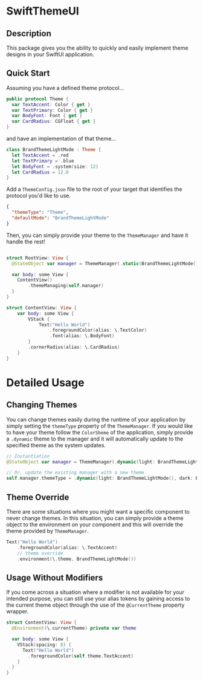 # SwiftThemeUI

## Description
This package gives you the ability to quickly and easily implement theme designs in your SwiftUI application.

## Quick Start

Assuming you have a defined theme protocol...
```swift
public protocol Theme {
  var TextAccent: Color { get }
  var TextPrimary: Color { get }
  var BodyFont: Font { get }
  var CardRadius: CGFloat { get }
}
```

and have an implementation of that theme...
```swift
class BrandThemeLightMode : Theme {
  let TextAccent = .red
  let TextPrimary = .blue
  let BodyFont = .system(size: 12)
  let CardRadius = 12.0
}
```

Add a `ThemeConfig.json` file to the root of your target that identifies the protocol you'd like to use.
```json
{
  "themeType": "Theme",
  "defaultMode": "BrandThemeLightMode"
}
```

Then, you can simply provide your theme to the `ThemeManager` and have it handle the rest!
```swift

struct RootView: View {
  @StateObject var manager = ThemeManager(.static(BrandThemeLightMode()))

  var body: some View {
    ContentView()
        .themeManaging(self.manager)
  }
}

struct ContentView: View {
    var body: some View {
        VStack {
            Text("Hello World")
                .foregroundColor(alias: \.TextColor)
                .font(alias: \.BodyFont)
        }
        .cornerRadius(alias: \.CardRadius)
    }
}
```


# Detailed Usage

## Changing Themes
You can change themes easily during the runtime of your application by simply setting the `themeType` property of the `ThemeManager`. If you would like to have your theme follow the `ColorSheme` of the application, simply provide a `.dynamic` theme to the manager and it will automatically update to the specified theme as the system updates.
```swift
// Instantiation
@StateObject var manager = ThemeManager(.dynamic(light: BrandThemeLightMode(), dark: BrandThemeDarkMode()))

// Or, update the existing manager with a new theme
self.manager.themeType = .dynamic(light: BrandThemeLightMode(), dark: BrandThemeDarkMode())
```

## Theme Override
There are some situations where you might want a specific component to never change themes. In this situation, you can simply provide a theme object to the environment on your component and this will override the theme provided by `ThemeManager`.

```swift
Text("Hello World")
    .foregroundColor(alias: \.TextAccent)
    // theme override
    .environment(\.theme, BrandThemeLightMode())
```

## Usage Without Modifiers
If you come across a situation where a modifier is not available for your intended purpose, you can still use your alias tokens by gaining access to the current theme object through the use of the `@CurrentTheme` property wrapper.

```swift
struct ContentView: View {
  @Environment(\.currentTheme) private var theme

  var body: some View {
    VStack(spacing: 8) {
      Text("Hello World")
        .foregroundColor(self.theme.TextAccent)
    }
  }
}

```

